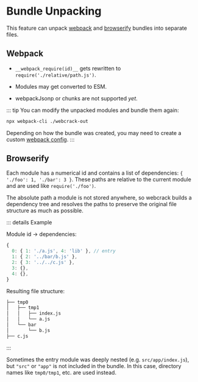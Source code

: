 # Bundle Unpacking

This feature can unpack [webpack](https://webpack.js.org/) and [browserify](https://browserify.org/) bundles into separate files.

## Webpack

- `__webpack_require(id)__` gets rewritten to `require('./relative/path.js')`.

- Modules may get converted to ESM.

- webpackJsonp or chunks are not supported _yet_.

::: tip
You can modify the unpacked modules and bundle them again:

```bash
npx webpack-cli ./webcrack-out
```

Depending on how the bundle was created, you may need to create a custom [webpack config](https://webpack.js.org/configuration).
:::

## Browserify

Each module has a numerical id and contains a list of dependencies: `{ './foo': 1, './bar': 3 }`.
These paths are relative to the current module and are used like `require('./foo')`.

The absolute path a module is not stored anywhere, so webcrack builds a dependency tree
and resolves the paths to preserve the original file structure as much as possible.

::: details Example

Module id -> dependencies:

```js
{
  0: { 1: './a.js', 4: 'lib' }, // entry
  1: { 2: '../bar/b.js' },
  2: { 3: '../../c.js' },
  3: {},
  4: {},
}
```

Resulting file structure:

```txt
├── tmp0
│   ├── tmp1
│   │   ├── index.js
│   │   └── a.js
│   └── bar
│       └── b.js
├── c.js
```

:::

Sometimes the entry module was deeply nested (e.g. `src/app/index.js`), but `"src"` or `"app"` is not included in the bundle.
In this case, directory names like `tmp0/tmp1`, etc. are used instead.
